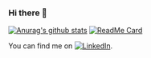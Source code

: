 ### Hi there 👋

<!-- Icons
**JoshFried/JoshFried** is a ✨ _special_ ✨ repository because its `README.md` (this file) appears on your GitHub profile.

Here are some ideas to get you started:

- 🔭 I’m currently working on ...
- 🌱 I’m currently learning ...
- 👯 I’m looking to collaborate on ...
- 🤔 I’m looking for help with ...
- 💬 Ask me about ...
- 📫 How to reach me: ...
- 😄 Pronouns: ...
- ⚡ Fun fact: ...
-->

[![Anurag's github stats](https://github-readme-stats.vercel.app/api?username=joshfried&count_private=true&show_icons=true&theme=dark)](https://github.com/anuraghazra/github-readme-stats)
[![ReadMe Card](https://github-readme-stats.vercel.app/api/pin/?username=joshfried&repo=github-readme-stats)](https://github.com/anuraghazra/github-readme-stats)

<!-- Actual text -->

You can find me on [![LinkedIn][2.2]][2].

<!-- Icons -->

[2.2]: https://raw.githubusercontent.com/MartinHeinz/MartinHeinz/master/linkedin-3-16.png (LinkedIn icon without padding)

<!-- Links to your social media accounts -->

[2]: https://www.linkedin.com/in/josh-fried/

<!--
 [![Top Langs](https://github-readme-stats.vercel.app/api/top-langs/?username=JoshFried&count_private&theme=dark)](https://github.com/anuraghazra/github-readme-stats)

<!--
// can add c ustom skills here  can find more styles at shields.io and icons at simpleicons.org
![](https://img.shields.io/badge/<WORD_ON_LEFT>-<WORD_ON_RIGHT>-informational?style=flat&logo=<LOGO_NAME>&logoColor=white&color=2bbc8a)
-->

